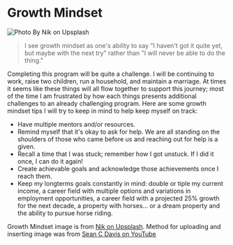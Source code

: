 # **Growth Mindset**
![Photo By Nik on Upsplash](https://user-images.githubusercontent.com/144070825/267103992-bd6158e3-d696-47c6-a74a-660d16907209.jpg)
>I see growth mindset as one's ability to say "I haven't got it quite yet, but maybe with the next try" rather than "I will never be able to do the thing." 

Completing this program will be quite a challenge. I will be continuing to work, raise two children, run a household, and maintain a marriage. At times it seems like these things will all flow together to support this journey; most of the time I am frustrated by how each things presents additional challenges to an already challenging program. Here are some growth mindset tips I will try to keep in mind to help keep myself on track:

- Have multiple mentors and/or resources.
- Remind myself that it's okay to ask for help. We are all standing on the shoulders of those who came before us and reaching out for help is a given.
- Recall a time that I was stuck; remember how I got unstuck. If I did it once, I can do it again!
- Create achievable goals and acknowledge those achievements once I reach them.
- Keep my longterms goals constantly in mind: double or tiple my current income, a career field with multiple options and variations in employment opportunities, a career field with a projected 25% growth for the next decade, a property with horses... or a dream property and the ability to pursue horse riding. 

Growth Mindset image is from [Nik on Upsplash](https://unsplash.com/@helloimnik). Method for uploading and inserting image was from [Sean C Davis on YouTube](https://youtu.be/Ljj1wGFJqPY?si=yJO_kHhJgaYyhSXh) 